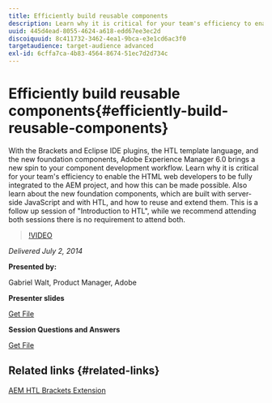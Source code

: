 ```yaml
---
title: Efficiently build reusable components
description: Learn why it is critical for your team's efficiency to enable the HTML web developers to be fully integrated to the AEM project, and how this can be made possible. Also learn about the new foundation components, which are built with server-side JavaScript and with HTL, and how to reuse and extend them.
uuid: 445d4ead-8055-4624-a618-edd67ee3ec2d
discoiquuid: 8c411732-3462-4ea1-9bca-e3e1cd6ac3f0
targetaudience: target-audience advanced
exl-id: 6cffa7ca-4b83-4564-8674-51ec7d2d734c
---
```

# Efficiently build reusable components{#efficiently-build-reusable-components}

With the Brackets and Eclipse IDE plugins, the HTL template language, and the new foundation components, Adobe Experience Manager 6.0 brings a new spin to your component development workflow. Learn why it is critical for your team's efficiency to enable the HTML web developers to be fully integrated to the AEM project, and how this can be made possible. Also learn about the new foundation components, which are built with server-side JavaScript and with HTL, and how to reuse and extend them. This is a follow up session of "Introduction to HTL", while we recommend attending both sessions there is no requirement to attend both.

>[!VIDEO](https://video.tv.adobe.com/v/19503/?quality=9)

*Delivered July 2, 2014*

**Presented by:**

Gabriel Walt, Product Manager, Adobe

**Presenter slides**

[Get File](assets/efficiently-build-reusable-components.pdf)

**Session Questions and Answers**

[Get File](assets/efficiently-build-reusable-components-q-a.pdf)

## Related links {#related-links}

[AEM HTL Brackets Extension](https://github.com/Adobe-Marketing-Cloud/aem-brackets-extension#AEM6#BeautifulMarkup)

<!--
[Get back to the Overview](https://helpx.adobe.com/experience-manager/kt/eseminars/gems/aem-index.html)
-->

